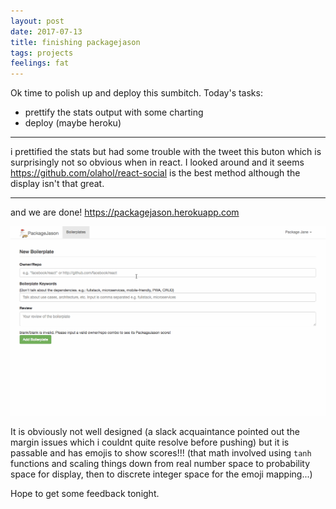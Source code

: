 ```yaml
---
layout: post
date: 2017-07-13
title: finishing packagejason
tags: projects
feelings: fat
---
```


Ok time to polish up and deploy this sumbitch. Today's tasks:

- prettify the stats output with some charting
- deploy (maybe heroku)

---

i prettified the stats but had some trouble with the tweet this buton which is surprisingly not so obvious when in react. I looked around and it seems <https://github.com/olahol/react-social> is the best method although the display isn't that great.

---

and we are done! <https://packagejason.herokuapp.com>

![demo](https://github.com/sw-yx/packageJason/blob/master/public/fulldemo1.gif?raw=true)

It is obviously not well designed (a slack acquaintance pointed out the margin issues which i couldnt quite resolve before pushing) but it is passable and has emojis to show scores!!! (that math involved using `tanh` functions and scaling things down from real number space to probability space for display, then to discrete integer space for the emoji mapping...)

Hope to get some feedback tonight.
